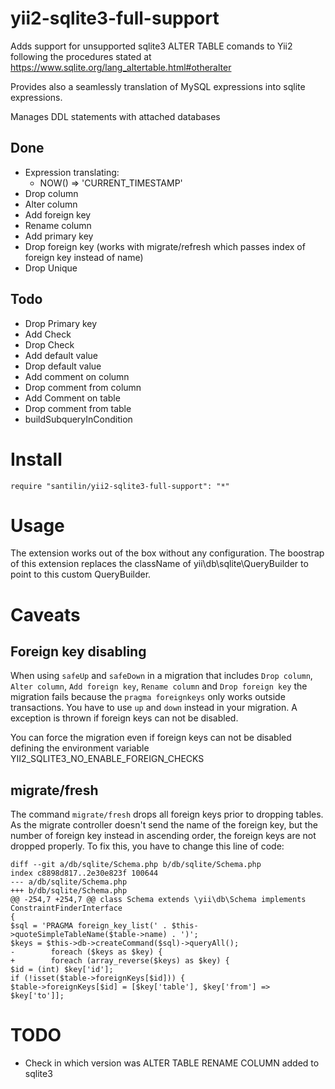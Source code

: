 # yii2-sqlite3-full-support

Adds support for unsupported sqlite3 ALTER TABLE comands to Yii2 following the procedures stated at https://www.sqlite.org/lang_altertable.html#otheralter

Provides also a seamlessly translation of MySQL expressions into sqlite expressions.

Manages DDL statements with attached databases

## Done
- Expression translating:
  - NOW() => 'CURRENT_TIMESTAMP'
- Drop column
- Alter column
- Add foreign key
- Rename column
- Add primary key
- Drop foreign key (works with migrate/refresh which passes index of foreign key instead of name)
- Drop Unique

## Todo
- Drop Primary key
- Add Check
- Drop Check
- Add default value
- Drop default value
- Add comment on column
- Drop comment from column
- Add Comment on table
- Drop comment from table
- buildSubqueryInCondition

# Install

    require "santilin/yii2-sqlite3-full-support": "*"

# Usage

The extension works out of the box without any configuration.
The boostrap of this extension replaces the className of yii\db\sqlite\QueryBuilder to point to this custom QueryBuilder.

# Caveats
## Foreign key disabling
When using `safeUp` and `safeDown` in a migration that includes `Drop column`, `Alter column`, `Add foreign key`, `Rename column` and `Drop foreign key` the migration fails because the `pragma foreignkeys` only works outside transactions. You have to use `up` and `down` instead in your migration. A exception is thrown if foreign keys can not be disabled. 

You can force the migration even if foreign keys can not be disabled defining the environment variable YII2_SQLITE3_NO_ENABLE_FOREIGN_CHECKS

## migrate/fresh
The command `migrate/fresh` drops all foreign keys prior to dropping tables. As the migrate controller doesn't send the name of the foreign key, but the number of foreign key instead in ascending order, the foreign keys are not dropped properly. To fix this, you have to change this line of code:

```
diff --git a/db/sqlite/Schema.php b/db/sqlite/Schema.php
index c8898d817..2e30e823f 100644
--- a/db/sqlite/Schema.php
+++ b/db/sqlite/Schema.php
@@ -254,7 +254,7 @@ class Schema extends \yii\db\Schema implements ConstraintFinderInterface
{
$sql = 'PRAGMA foreign_key_list(' . $this->quoteSimpleTableName($table->name) . ')';
$keys = $this->db->createCommand($sql)->queryAll();
-        foreach ($keys as $key) {
+        foreach (array_reverse($keys) as $key) {
$id = (int) $key['id'];
if (!isset($table->foreignKeys[$id])) {
$table->foreignKeys[$id] = [$key['table'], $key['from'] => $key['to']];
```

# TODO
* Check in which version was ALTER TABLE RENAME COLUMN added to sqlite3
